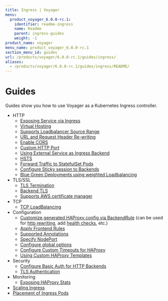 ```yaml
---
title: Ingress | Voyager
menu:
  product_voyager_6.0.0-rc.1:
    identifier: readme-ingress
    name: Readme
    parent: ingress-guides
    weight: -1
product_name: voyager
menu_name: product_voyager_6.0.0-rc.1
section_menu_id: guides
url: /products/voyager/6.0.0-rc.1/guides/ingress/
aliases:
  - /products/voyager/6.0.0-rc.1/guides/ingress/README/
---
```


# Guides

Guides show you how to use Voyager as a Kubernetes Ingress controller.

- HTTP
  - [Exposing Service via Ingress](/docs/guides/ingress/http/single-service.md)
  - [Virtual Hosting](/docs/guides/ingress/http/virtual-hosting.md)
  - [Supports Loadbalancer Source Range](/docs/guides/ingress/http/source-range.md)
  - [URL and Request Header Re-writing](/docs/guides/ingress/http/rewrite-rules.md)
  - [Enable CORS](/docs/guides/ingress/http/cors.md)
  - [Custom HTTP Port](/docs/guides/ingress/http/custom-http-port.md)
  - [Using External Service as Ingress Backend](/docs/guides/ingress/http/external-svc.md)
  - [HSTS](/docs/guides/ingress/http/hsts.md)
  - [Forward Traffic to StatefulSet Pods](/docs/guides/ingress/http/statefulset-pod.md)
  - [Configure Sticky session to Backends](/docs/guides/ingress/http/sticky-session.md)
  - [Blue Green Deployments using weighted Loadbalancing](/docs/guides/ingress/http/blue-green-deployment.md)
- TLS/SSL
  - [TLS Termination](/docs/guides/ingress/tls/overview.md)
  - [Backend TLS](/docs/guides/ingress/tls/backend-tls.md)
  - [Supports AWS certificate manager](/docs/guides/ingress/tls/aws-cert-manager.md)
- TCP
  - [TCP LoadBalancing](/docs/guides/ingress/tcp/overview.md)
- Configuration
  - [Customize generated HAProxy config via BackendRule](/docs/guides/ingress/configuration/backend-rule.md) (can be used for [http rewriting](https://www.haproxy.com/doc/aloha/7.0/haproxy/http_rewriting.html), add [health checks](https://www.haproxy.com/doc/aloha/7.0/haproxy/healthchecks.html), etc.)
  - [Apply Frontend Rules](/docs/guides/ingress/configuration/frontend-rule.md)
  - [Supported Annotations](/docs/guides/ingress/configuration/annotations.md)
  - [Specify NodePort](/docs/guides/ingress/configuration/node-port.md)
  - [Configure global options](/docs/guides/ingress/configuration/default-options.md)
  - [Configure Custom Timeouts for HAProxy](/docs/guides/ingress/configuration/default-timeouts.md)
  - [Using Custom HAProxy Templates](/docs/guides/ingress/configuration/custom-templates.md)
- Security
  - [Configure Basic Auth for HTTP Backends](/docs/guides/ingress/security/basic-auth.md)
  - [TLS Authentication](/docs/guides/ingress/security/tls-auth.md)
- Monitoring
  - [Exposing HAProxy Stats](/docs/guides/ingress/monitoring/stats.md)
- [Scaling Ingress](/docs/guides/ingress/scaling.md)
- [Placement of Ingress Pods](/docs/guides/ingress/pod-placement.md)

